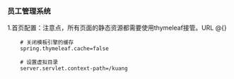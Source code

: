 ### 员工管理系统

1.首页配置：注意点，所有页面的静态资源都需要使用thymeleaf接管。URL @{}
```properties
    # 关闭模板引擎的缓存
    spring.thymeleaf.cache=false
    
    # 设置虚拟目录
    server.servlet.context-path=/kuang
```
